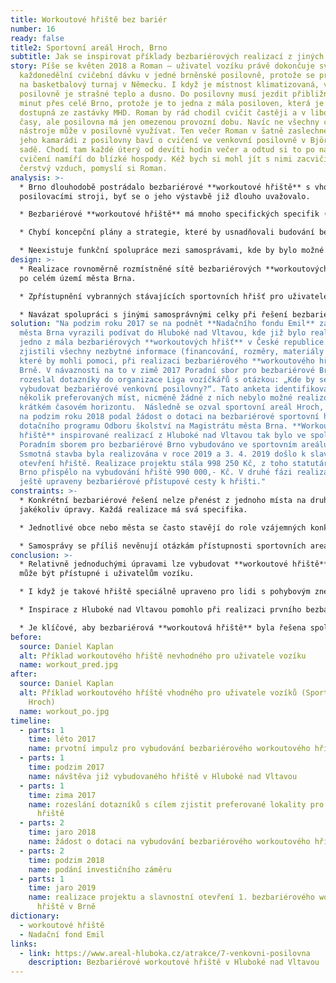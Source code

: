 ```yaml
---
title: Workoutové hřiště bez bariér
number: 16
ready: false
title2: Sportovní areál Hroch, Brno
subtitle: Jak se inspirovat příklady bezbariérových realizací z jiných měst?
story: Píše se květen 2018 a Roman – uživatel vozíku právě dokončuje svoji
  každonedělní cvičební dávku v jedné brněnské posilovně, protože se připravuje
  na basketbalový turnaj v Německu. I když je místnost klimatizovaná, v
  posilovně je strašné teplo a dusno. Do posilovny musí jezdit přibližně 45
  minut přes celé Brno, protože je to jedna z mála posiloven, která je dobře
  dostupná ze zastávky MHD. Roman by rád chodil cvičit častěji a v libovolné
  časy, ale posilovna má jen omezenou provozní dobu. Navíc ne všechny cvičební
  nástroje může v posilovně využívat. Ten večer Roman v šatně zaslechne, jak se
  jeho kamarádi z posilovny baví o cvičení ve venkovní posilovně v Björnsonově
  sadě. Chodí tam každé úterý od devíti hodin večer a odtud si to po náročném
  cvičení namíří do blízké hospody. Kéž bych si mohl jít s nimi zacvičit ven na
  čerstvý vzduch, pomyslí si Roman.
analysis: >-
  * Brno dlouhodobě postrádalo bezbariérové **workoutové hřiště** s vhodnými
  posilovacími stroji, byť se o jeho výstavbě již dlouho uvažovalo.

  * Bezbariérové **workoutové hřiště** má mnoho specifických specifik (zpevněné plochy, výška cvičebních prvků atp.).

  * Chybí koncepční plány a strategie, které by usnadňovali budování bezbariérových veřejných prostorů.

  * Neexistuje funkční spolupráce mezi samosprávami, kde by bylo možné se inspirovat ověřenými bezbariérovými řešeními z jiných obcí a měst.
design: >-
  * Realizace rovnoměrně rozmístněné sítě bezbariérových **workoutových hřišť**
  po celém území města Brna.

  * Zpřístupnění vybranných stávajících sportovních hřišť pro uživatele vozíku.

  * Navázat spolupráci s jinými samosprávnými celky při řešení bezbariérovosti a aktivně vyhledávat příklady dobrých bezbariérových řešení.
solution: "Na podzim roku 2017 se na podnět **Nadačního fondu Emil** zástupci
  města Brna vyrazili podívat do Hluboké nad Vltavou, kde již bylo realizováno
  jedno z mála bezbariérových **workoutových hřišť** v České republice. Zde
  zjistili všechny nezbytné informace (financování, rozměry, materiály atp.),
  které by mohli pomoci, při realizaci bezbariérového **workoutového hřiště** v
  Brně. V návaznosti na to v zimě 2017 Poradní sbor pro bezbariérové Brno
  rozeslal dotazníky do organizace Liga vozíčkářů s otázkou: „Kde by se měly
  vybudovat bezbariérové venkovní posilovny?“. Tato anketa identifikovala
  několik preferovaných míst, nicméně žádné z nich nebylo možné realizovat v
  krátkém časovém horizontu.  Následně se ozval sportovní areál Hroch, který si
  na podzim roku 2018 podal žádost o dotaci na bezbariérové sportovní hřiště do
  dotačního programu Odboru školství na Magistrátu města Brna. **Workoutové
  hřiště** inspirované realizací z Hluboké nad Vltavou tak bylo ve spolupráci s
  Poradním sborem pro bezbariérové Brno vybudováno ve sportovním areálu Hroch.
  Ssmotná stavba byla realizována v roce 2019 a 3. 4. 2019 došlo k slavnostnímu
  otevření hřiště. Realizace projektu stála 998 250 Kč, z toho statutární město
  Brno přispělo na vybudování hřiště 990 000,- Kč. V druhé fázi realizace byly
  ještě upraveny bezbariérové přístupové cesty k hřišti."
constraints: >-
  * Konkrétní bezbariérové řešení nelze přenést z jednoho místa na druhé bez
  jakékoliv úpravy. Každá realizace má svá specifika.

  * Jednotlivé obce nebo města se často stavějí do role vzájemných konkurentů, na místo toho, aby se od sebe vzájemně inspirovaly.

  * Samosprávy se příliš nevěnují otázkám přístupnosti sportovních areálů a zařízení.
conclusion: >-
  * Relativně jednoduchými úpravami lze vybudovat **workoutové hřiště**, které
  může být přístupné i uživatelům vozíku.

  * I když je takové hřiště speciálně upraveno pro lidi s pohybovým znevýhodněním, neznamená to, že by nemohlo či nemělo být využíváno kýmkoliv jiným.

  * Inspirace z Hluboké nad Vltavou pomohlo při realizaci prvního bezbariérového **workoutového hřiště** v Brně. V rámci návštěvy získali zástupci Brna detailní informace o úskalích realizace projektu, jeho financování, volbě vhodných materiálů a designu jednotlivých cvičebních pomůcek. 

  * Je klíčové, aby bezbariérová **workoutová hřiště** byla řešena společně s bezbariérovým přístupem k nim (bezbariérová parkovací místa, zastávka MHD, přístupové cesty).
before:
  source: Daniel Kaplan
  alt: Příklad workoutového hřiště nevhodného pro uživatele vozíku
  name: workout_pred.jpg
after:
  source: Daniel Kaplan
  alt: Příklad workoutového hříště vhodného pro uživatele vozíků (Sportovní areál
    Hroch)
  name: workout_po.jpg
timeline:
  - parts: 1
    time: léto 2017
    name: prvotní impulz pro vybudování bezbariérového workoutového hřiště
  - parts: 1
    time: podzim 2017
    name: návštěva již vybudovaného hřiště v Hluboké nad Vltavou
  - parts: 1
    time: zima 2017
    name: rozeslání dotazníků s cílem zjistit preferované lokality pro vybudování
      hřiště
  - parts: 2
    time: jaro 2018
    name: žádost o dotaci na vybudování bezbariérového workoutového hřiště
  - parts: 2
    time: podzim 2018
    name: podání investičního záměru
  - parts: 1
    time: jaro 2019
    name: realizace projektu a slavnostní otevření 1. bezbariérového workoutového
      hřiště v Brně
dictionary:
  - workoutové hřiště
  - Nadační fond Emil
links:
  - link: https://www.areal-hluboka.cz/atrakce/7-venkovni-posilovna
    description: Bezbariérové workoutové hřiště v Hluboké nad Vltavou
---
```

